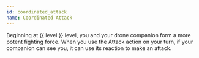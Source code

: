 ```yaml
---
id: coordinated_attack
name: Coordinated Attack
---
```

Beginning at {{ level }} level, you and your drone companion form a more potent fighting force. When you use the Attack 
action on your turn, if your companion can see you, it can use its reaction to make an attack.
